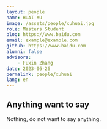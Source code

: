 ```yaml
---
layout: people
name: HUAI XU
image: /assets/people/xuhuai.jpg
role: Masters Student
blog: https://www.baidu.com
email: example@example.com
github: https://www.baidu.com
alumni: false
advisors:
    - Fuxin Zhang
date: 2023-06-26
permalink: people/xuhuai
lang: en
---
```


## Anything want to say

Nothing, do not want to say anything.